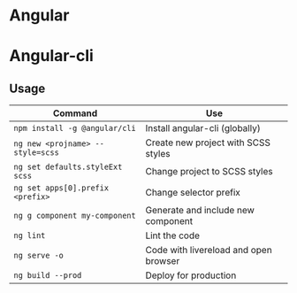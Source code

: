 # Angular

# Angular-cli

## Usage

| Command                              | Use                                   |
| ------------------------------------ | ------------------------------------- |
| `npm install -g @angular/cli`        | Install angular-cli (globally)        |  
| `ng new <projname> --style=scss`     | Create new project with SCSS styles   |
| `ng set defaults.styleExt scss`      | Change project to SCSS styles         |
| `ng set apps[0].prefix <prefix>`     | Change selector prefix                |
| `ng g component my-component`        | Generate and include new component    |
| `ng lint`                            | Lint the code                         |
| `ng serve -o`                        | Code with livereload and open browser |
| `ng build --prod`                    | Deploy for production                 |
